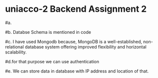 # uniacco-2 Backend Assignment 2


#a. 


#b. Databse Schema is mentioned in code

#c. I have used Mongodb because, MongoDB is a well-established, non-relational database system offering improved flexibility and horizontal scalability.


#d.for that purpose we can use authentication

#e. We can store data in database with IP address and location of that.
